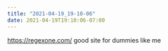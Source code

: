 ```yaml
---
title: "2021-04-19_19-10-06"
date: 2021-04-19T19:10:06-07:00
---
```


https://regexone.com/ good site for dummies like me

